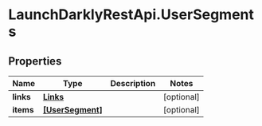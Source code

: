 # LaunchDarklyRestApi.UserSegments

## Properties
Name | Type | Description | Notes
------------ | ------------- | ------------- | -------------
**links** | [**Links**](Links.md) |  | [optional] 
**items** | [**[UserSegment]**](UserSegment.md) |  | [optional] 


